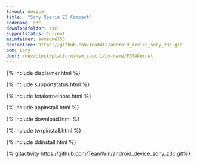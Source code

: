 ```yaml
---
layout: device
title:  "Sony Xperia Z3 Compact"
codename: z3c
downloadfolder: z3c
supportstatus: Current
maintainer: someone755
devicetree: https://github.com/TeamWin/android_device_sony_z3c.git
oem: Sony
ddof: /dev/block/platform/msm_sdcc.1/by-name/FOTAKernel
---
```


{% include disclaimer.html %}

{% include supportstatus.html %}

{% include fotakernelnote.html %}

{% include appinstall.html %}

{% include download.html %}

{% include twrpinstall.html %}

{% include ddinstall.html %}

{% gitactivity https://github.com/TeamWin/android_device_sony_z3c.git%}
